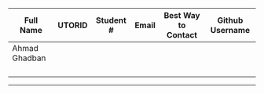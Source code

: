 | Full Name | UTORID | Student # | Email | Best Way to Contact | Github Username |
|-----------|--------|------------|-------|---------------------|------------------|
|Ahmad Ghadban|        |            |       |                     |                  |
|           |        |            |       |                     |                  |
|           |        |            |       |                     |                  |
|           |        |            |       |                     |                  |
|           |        |            |       |                     |                  |

---
